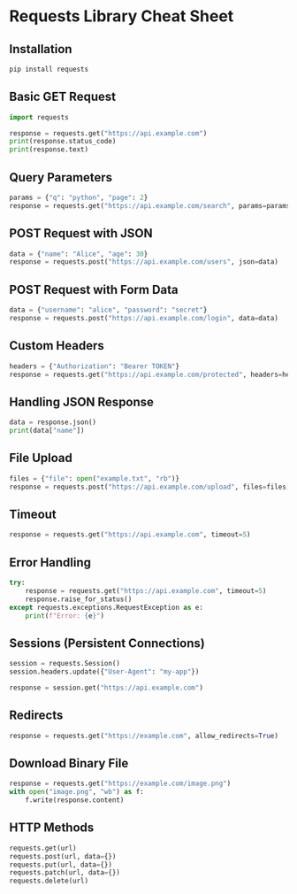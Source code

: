 # Requests Library Cheat Sheet

## Installation

```bash
pip install requests
```

## Basic GET Request

```python
import requests

response = requests.get("https://api.example.com")
print(response.status_code)
print(response.text)
```

## Query Parameters

```python
params = {"q": "python", "page": 2}
response = requests.get("https://api.example.com/search", params=params)
```

## POST Request with JSON

```python
data = {"name": "Alice", "age": 30}
response = requests.post("https://api.example.com/users", json=data)
```

## POST Request with Form Data

```python
data = {"username": "alice", "password": "secret"}
response = requests.post("https://api.example.com/login", data=data)
```

## Custom Headers

```python
headers = {"Authorization": "Bearer TOKEN"}
response = requests.get("https://api.example.com/protected", headers=headers)
```

## Handling JSON Response

```python
data = response.json()
print(data["name"])
```

## File Upload

```python
files = {"file": open("example.txt", "rb")}
response = requests.post("https://api.example.com/upload", files=files)
```

## Timeout

```python
response = requests.get("https://api.example.com", timeout=5)
```

## Error Handling

```python
try:
    response = requests.get("https://api.example.com", timeout=5)
    response.raise_for_status()
except requests.exceptions.RequestException as e:
    print(f"Error: {e}")
```

## Sessions (Persistent Connections)

```python
session = requests.Session()
session.headers.update({"User-Agent": "my-app"})

response = session.get("https://api.example.com")
```

## Redirects

```python
response = requests.get("https://example.com", allow_redirects=True)
```

## Download Binary File

```python
response = requests.get("https://example.com/image.png")
with open("image.png", "wb") as f:
    f.write(response.content)
```

## HTTP Methods

```python
requests.get(url)
requests.post(url, data={})
requests.put(url, data={})
requests.patch(url, data={})
requests.delete(url)
```
